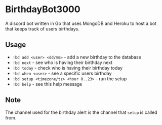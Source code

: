# BirthdayBot3000

A discord bot written in Go that uses MongoDB and Heroku to host a bot that keeps track of users birthdays.

## Usage

- `!bd add <user> <dd/mm>` - add a new birthday to the database
- `!bd next` - see who is having their birthday next
- `!bd today` - check who is having their birthday today
- `!bd when <user>` - see a specific users birthday
- `!bd setup <timezone/tz> <hour 0..23>` - run the setup
- `!bd help` - see this help message

## Note

The channel used for the birthday alert is the channel that `setup` is called from.